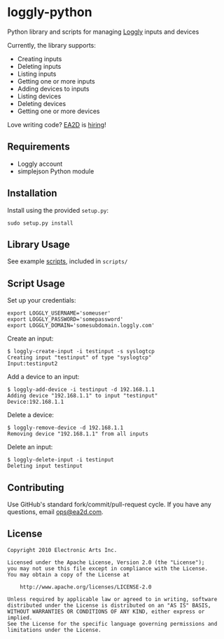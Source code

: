 loggly-python
=====================
Python library and scripts for managing [Loggly](http://www.loggly.com) inputs and devices

Currently, the library supports:

* Creating inputs
* Deleting inputs
* Listing inputs
* Getting one or more inputs
* Adding devices to inputs
* Listing devices
* Deleting devices
* Getting one or more devices

Love writing code?  [EA2D](http://ea2d.com) is [hiring](http://ea2d.com/jobs/)!


Requirements
--------------------
- Loggly account
- simplejson Python module


Installation
--------------------
Install using the provided `setup.py`:

    sudo setup.py install


Library Usage
--------------------
See example [scripts](http://github.com/EA2D/loggly-python/tree/master/scripts), included in `scripts/`


Script Usage
--------------------
Set up your credentials:

    export LOGGLY_USERNAME='someuser'
    export LOGGLY_PASSWORD='somepassword'
    export LOGGLY_DOMAIN='somesubdomain.loggly.com'

Create an input:

    $ loggly-create-input -i testinput -s syslogtcp
    Creating input "testinput" of type "syslogtcp"
    Input:testinput2

Add a device to an input:

    $ loggly-add-device -i testinput -d 192.168.1.1
    Adding device "192.168.1.1" to input "testinput"
    Device:192.168.1.1

Delete a device:

    $ loggly-remove-device -d 192.168.1.1
    Removing device "192.168.1.1" from all inputs

Delete an input:

    $ loggly-delete-input -i testinput
    Deleting input testinput
    

Contributing
--------------------
Use GitHub's standard fork/commit/pull-request cycle.  If you have any questions, email <ops@ea2d.com>.


License
--------------------

    Copyright 2010 Electronic Arts Inc.

    Licensed under the Apache License, Version 2.0 (the "License");
    you may not use this file except in compliance with the License.
    You may obtain a copy of the License at

        http://www.apache.org/licenses/LICENSE-2.0

    Unless required by applicable law or agreed to in writing, software
    distributed under the License is distributed on an "AS IS" BASIS,
    WITHOUT WARRANTIES OR CONDITIONS OF ANY KIND, either express or implied.
    See the License for the specific language governing permissions and
    limitations under the License.

